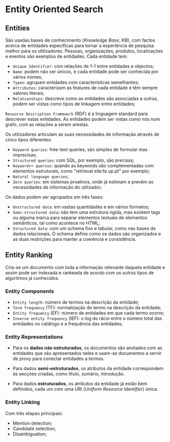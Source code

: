# Entity Oriented Search

## Entities

São usadas bases de conhecimento (*Knowledge Base*, KB), com factos acerca de entidades específicas para tornar a experiência de pesquisa melhor para os utilizadores. Pessoas, organizações, produtos, localizações e eventos são exemplos de entidades. Cada entidade tem:

- `Unique Identifier`: com relações de 1-1 entre entidades e objectos;
- `Name`: podem não ser únicos, e cada entidade pode ser conhecida por vários nomes;
- `Types`: agrupam entidades com características semelhantes;
- `Attributes`: caracterizam as features de cada entidade e têm sempre valores literais;
- `Relationships`: descreve como as entidades são associadas a outras, podem ser vistas como tipos de linkagem entre entidades;

`Resource Description Framework` (RDF) é a linguagem standard para descrever estas entidades. As entidades podem ser vistas como nós num grafo, com as relações a serem arestas.

Os utilizadores articulam as suas necessidades de informação através de cinco tipos diferentes:

- `Keyword queries`: free-text queries, são simples de formular mas imprecisas;
- `Structured queries`: com SQL, por exemplo, são precisas;
- `Keyword++ queries`: quando as keywords são complementadas com elementos estruturais, como "retrieval site:fe.up.pt" por exemplo;
- `Natural language queries`;
- `Zero queries`: em sistemas proativos, onde já estimam e prevêm as necessidades de informação do utilizador;

Os dados podem ser agrupados em três fases:

- `Unstructured data`: em vastas quantidades e em vários formatos;
- `Semi-structured data`: não tem uma estrutura rígida, mas existem tags ou alguma marca para separar elementos textuais de elementos semânticos, tal como acontece no HTML;
- `Structured data`: com um schema fixo e tabular, como nas bases de dados relacionais. O schema define como os dados são organizados e as duas restrições para manter a coerência e consistência.

## Entity Ranking

Cria-se um documento com toda a informação relevante daquela entidade e assim pode ser indexada e rankeada de acordo com os outros tipos de algoritmos já conhecidos.

### Entity Components

- `Entity length`: número de termos na descrição da entidade;
- `Term frequency` (TF): normalização do termo na descrição da entidade;
- `Entity frequency` (EF): número de entidades em que cada termo ocorre;
- `Inverse entity frequency` (IEF): o log do rácio entre o número total das entidades no catálogo e a frequência das entidades;

### Entity Representations

- Para os **dados não estruturados**, os documentos são anotados com as entidades que são apresentados neles e usam-se documentos a servir de proxy para conectar entidades a termos.

- Para dados **semi-estruturados**, os atributos da entidade correspondem às secções criadas, como título, sumário, introdução.

- Para dados **estruturados**, os atributos da entidade já estão bem definidos, cada um com uma URI (*Uniform Resource Identifier*) única.

### Entity Linking

Com três etapas principais:

- Mention detection;
- Candidate selection;
- Disambiguation;